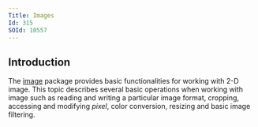 ```yaml
---
Title: Images
Id: 315
SOId: 10557
---
```


## Introduction
The [image](https://golang.org/pkg/image/) package provides basic functionalities for working with 2-D image. This topic describes several basic operations when working with image such as reading and writing a particular image format, cropping, accessing and modifying *pixel*, color conversion, resizing and basic image filtering.
